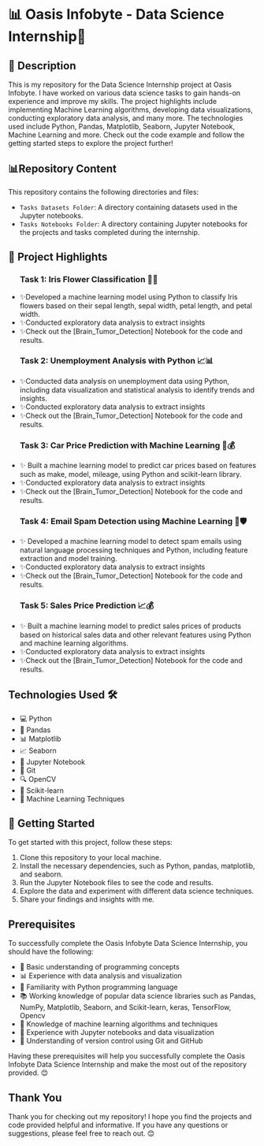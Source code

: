 <h1>📊 Oasis Infobyte - Data Science Internship🎉</h1>

 <h2>📝 Description</h2>
  <p>This is my repository for the Data Science Internship project at Oasis Infobyte. I have worked on various data science tasks to gain hands-on experience and improve my skills. The project highlights include implementing Machine Learning algorithms, developing data visualizations, conducting exploratory data analysis, and many more. The technologies used include Python, Pandas, Matplotlib, Seaborn, Jupyter Notebook, Machine Learning and more. Check out the code example and follow the getting started steps to explore the project further!
   </p>

<h2>📊Repository Content</h2>

<p>This repository contains the following directories and files:</p>

<ul>
<li><code>Tasks Datasets Folder</code>: A directory containing datasets used in the Jupyter notebooks.</li>
<li><code>Tasks Notebooks Folder</code>: A directory containing Jupyter notebooks for the projects and tasks completed during the internship.</li>
</ul>


<h2>🔬 Project Highlights</h2>

<ul><h3>Task 1: Iris Flower Classification 🌺🌸</h3>
<p><p><li class="emoji">✨Developed a machine learning model using Python to classify Iris flowers based on their sepal length, sepal width, petal length, and petal width.</li>
 <li class="emoji">✨Conducted exploratory data analysis to extract insights</li>
  <li class="emoji">✨Check out the [Brain_Tumor_Detection] Notebook for the code and results.</li></p>




<h3>Task 2: Unemployment Analysis with Python 📈📊</h3>
<p><li class="emoji">✨Conducted data analysis on unemployment data using Python, including data visualization and statistical analysis to identify trends and insights.</li>
 <li class="emoji">✨Conducted exploratory data analysis to extract insights</li>
  <li class="emoji">✨Check out the [Brain_Tumor_Detection] Notebook for the code and results.</li></p>
</p>


<h3>Task 3: Car Price Prediction with Machine Learning 🚗💰</h3>
<p><li class="emoji">✨ Built a machine learning model to predict car prices based on features such as make, model, mileage, using Python and scikit-learn library.</li>
 <li class="emoji">✨Conducted exploratory data analysis to extract insights</li>
  <li class="emoji">✨Check out the [Brain_Tumor_Detection] Notebook for the code and results.</li>
</p>


<h3>Task 4: Email Spam Detection using Machine Learning 📧🛡️</h3>
<p><li class="emoji">✨ Developed a machine learning model to detect spam emails using natural language processing techniques and Python, including feature extraction and model training.</li>
 <li class="emoji">✨Conducted exploratory data analysis to extract insights</li>
  <li class="emoji">✨Check out the [Brain_Tumor_Detection] Notebook for the code and results.</li></p>


<h3>Task 5: Sales Price Prediction 📈💰</h3>
<p><li class="emoji">✨ Built a machine learning model to predict sales prices of products based on historical sales data and other relevant features using Python and machine learning algorithms.</li>
 <li class="emoji">✨Conducted exploratory data analysis to extract insights</li>
  <li class="emoji">✨Check out the [Brain_Tumor_Detection] Notebook for the code and results.</li></p>

</ul>
<h2>Technologies Used 🛠️</h2>
  <ul>
    <li>💻 Python</li>
    <li>🐼 Pandas</li>
    <li>📊 Matplotlib</li>
    <li>📈 Seaborn</li>
    <li>📓 Jupyter Notebook</li>
    <li>🔗 Git</li>
    <li>🔍 OpenCV</li>
    <li>🤖 Scikit-learn</li>
    <li>🧠 Machine Learning Techniques</li>
  </ul>
 
  <h2>🚀 Getting Started</h2>
  <p>To get started with this project, follow these steps:</p>
  <ol>
    <li>Clone this repository to your local machine.</li>
    <li>Install the necessary dependencies, such as Python, pandas, matplotlib, and seaborn.</li>
    <li>Run the Jupyter Notebook files to see the code and results.</li>
    <li>Explore the data and experiment with different data science techniques.</li>
    <li>Share your findings and insights with me.</li>
  </ol>
  </h2>
<h2>Prerequisites</h2>
<p>To successfully complete the Oasis Infobyte Data Science Internship, you should have the following:</p>

<ul>
  <li>🧠 Basic understanding of programming concepts</li>
  <li>📊 Experience with data analysis and visualization</li>
  <li>🐍 Familiarity with Python programming language</li>
  <li>📚 Working knowledge of popular data science libraries such as Pandas, NumPy, Matplotlib, Seaborn, and Scikit-learn, keras, TensorFlow, Opencv</li>
  <li>🤖 Knowledge of machine learning algorithms and techniques</li>
  <li>📓 Experience with Jupyter notebooks and data visualization</li>
  <li>🔗 Understanding of version control using Git and GitHub</li>
</ul>

<p>Having these prerequisites will help you successfully complete the Oasis Infobyte Data Science Internship and make the most out of the repository provided. 😊</p>
  

<h2>Thank You</h2>
<p>Thank you for checking out my repository! I hope you find the projects and code provided helpful and informative. If you have any questions or suggestions, please feel free to reach out. 😊</p>

</body>

</html>
